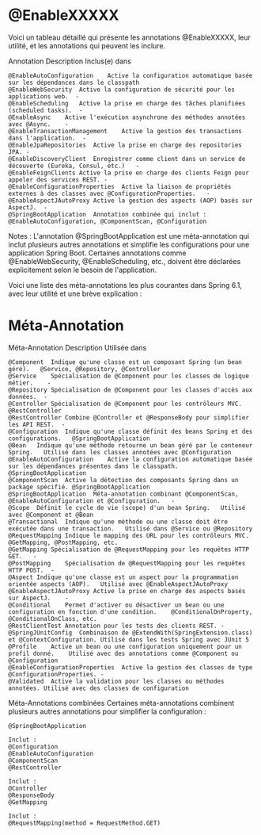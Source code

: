 #  @EnableXXXXX
Voici un tableau détaillé qui présente les annotations @EnableXXXXX, leur utilité, et les annotations qui peuvent les inclure.

Annotation	Description	Inclus(e) dans
```
@EnableAutoConfiguration	Active la configuration automatique basée sur les dépendances dans le classpath
@EnableWebSecurity	Active la configuration de sécurité pour les applications web.	-
@EnableScheduling	Active la prise en charge des tâches planifiées (scheduled tasks).	-
@EnableAsync	Active l'exécution asynchrone des méthodes annotées avec @Async.	-
@EnableTransactionManagement	Active la gestion des transactions dans l'application.	-
@EnableJpaRepositories	Active la prise en charge des repositories JPA.	-
@EnableDiscoveryClient	Enregistrer comme client dans un service de découverte (Eureka, Consul, etc.)	-
@EnableFeignClients	Active la prise en charge des clients Feign pour appeler des services REST.	-
@EnableConfigurationProperties	Active la liaison de propriétés externes à des classes avec @ConfigurationProperties.	-
@EnableAspectJAutoProxy	Active la gestion des aspects (AOP) basés sur AspectJ.	-
@SpringBootApplication	Annotation combinée qui inclut :	@EnableAutoConfiguration, @ComponentScan, @Configuration
```
Notes :
L'annotation @SpringBootApplication est une méta-annotation qui inclut plusieurs autres annotations et simplifie les configurations pour une application Spring Boot.
Certaines annotations comme @EnableWebSecurity, @EnableScheduling, etc., doivent être déclarées explicitement selon le besoin de l'application.

Voici une liste des méta-annotations les plus courantes dans Spring 6.1, avec leur utilité et une brève explication :

#  Méta-Annotation

Méta-Annotation	Description	Utilisée dans
```
@Component	Indique qu'une classe est un composant Spring (un bean géré).	@Service, @Repository, @Controller
@Service	Spécialisation de @Component pour les classes de logique métier.	-
@Repository	Spécialisation de @Component pour les classes d'accès aux données.	-
@Controller	Spécialisation de @Component pour les contrôleurs MVC.	@RestController
@RestController	Combine @Controller et @ResponseBody pour simplifier les API REST.	-
@Configuration	Indique qu'une classe définit des beans Spring et des configurations.	@SpringBootApplication
@Bean	Indique qu'une méthode retourne un bean géré par le conteneur Spring.	Utilisé dans les classes annotées avec @Configuration
@EnableAutoConfiguration	Active la configuration automatique basée sur les dépendances présentes dans le classpath.	@SpringBootApplication
@ComponentScan	Active la détection des composants Spring dans un package spécifié.	@SpringBootApplication
@SpringBootApplication	Méta-annotation combinant @ComponentScan, @EnableAutoConfiguration et @Configuration.	-
@Scope	Définit le cycle de vie (scope) d'un bean Spring.	Utilisé avec @Component et @Bean
@Transactional	Indique qu'une méthode ou une classe doit être exécutée dans une transaction.	Utilisé dans @Service ou @Repository
@RequestMapping	Indique le mapping des URL pour les contrôleurs MVC.	@GetMapping, @PostMapping, etc.
@GetMapping	Spécialisation de @RequestMapping pour les requêtes HTTP GET.	-
@PostMapping	Spécialisation de @RequestMapping pour les requêtes HTTP POST.	-
@Aspect	Indique qu'une classe est un aspect pour la programmation orientée aspects (AOP).	Utilisé avec @EnableAspectJAutoProxy
@EnableAspectJAutoProxy	Active la prise en charge des aspects basés sur AspectJ.	-
@Conditional	Permet d'activer ou désactiver un bean ou une configuration en fonction d'une condition.	@ConditionalOnProperty, @ConditionalOnClass, etc.
@RestClientTest	Annotation pour les tests des clients REST.	-
@SpringJUnitConfig	Combinaison de @ExtendWith(SpringExtension.class) et @ContextConfiguration.	Utilisé dans les tests Spring avec JUnit 5
@Profile	Active un bean ou une configuration uniquement pour un profil donné.	Utilisé avec des annotations comme @Component ou @Configuration
@EnableConfigurationProperties	Active la gestion des classes de type @ConfigurationProperties.	-
@Validated	Active la validation pour les classes ou méthodes annotées.	Utilisé avec des classes de configuration
```
Méta-Annotations combinées
Certaines méta-annotations combinent plusieurs autres annotations pour simplifier la configuration :
```
@SpringBootApplication

Inclut :
@Configuration
@EnableAutoConfiguration
@ComponentScan
@RestController

Inclut :
@Controller
@ResponseBody
@GetMapping

Inclut :
@RequestMapping(method = RequestMethod.GET)
```

